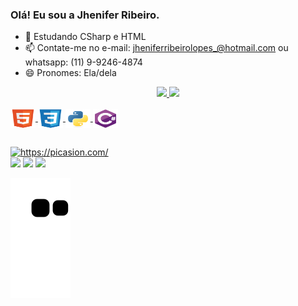 ### Olá! Eu sou a Jhenifer Ribeiro.

- 🌱 Estudando CSharp e HTML
- 📫 Contate-me no e-mail: jheniferribeirolopes_@hotmail.com ou whatsapp: (11) 9-9246-4874
- 😄 Pronomes: Ela/dela

<div align="center">
<a href="https://github.com/JheniferRibeiro">
<img height="200em" src="https://github-readme-stats.vercel.app/api?username=JheniferRibeiro&show_icons=true&theme=midnight-purple&include_all_commits=true&count_private=true"/> 
<img height="200em" src="https://github-readme-stats.vercel.app/api/top-langs/?username=JheniferRibeiro&layout=compact&langs_count=7&theme=midnight-purple"/>
</div>

<div style="display: inline_block"><br>
  <img align="center" alt="Jhenifer-HTML" height="30" width="40" src="https://raw.githubusercontent.com/devicons/devicon/master/icons/html5/html5-original.svg">
  <img align="center" alt="Jhenifer-CSS" height="30" width="40" src="https://raw.githubusercontent.com/devicons/devicon/master/icons/css3/css3-original.svg">
  <img align="center" alt="Jhenifer-Python" height="30" width="40" src="https://raw.githubusercontent.com/devicons/devicon/master/icons/python/python-original.svg">
  <img align="center" alt="Jhenifer-Csharp" height="30" width="40" src="https://raw.githubusercontent.com/devicons/devicon/master/icons/csharp/csharp-original.svg">
</div>

##

</div>
<a href="https://picasion.com/"><img src="https://i.picasion.com/pic92/33822d939be13282869ff4fa787d7cd7.gif" width="125" height="125" border="0" alt="https://picasion.com/" /></a><br />
</div>
<a href="https://www.instagram.com/jhenifer_foxy/" target="_blank"><img src="https://img.shields.io/badge/-Instagram-%23E4405F?style=for-the-badge&logo=instagram&logoColor=white" target="_blank"></a>
<a href = "mailto:jheniferribeiro751@gmail.com"><img src="https://img.shields.io/badge/-Gmail-%23333?style=for-the-badge&logo=gmail&logoColor=white" target="_blank"></a>
<a href="https://www.linkedin.com/in/jhenifer-ribeiro-lopes-5763951a7/" target="_blank"><img src="https://img.shields.io/badge/-LinkedIn-%230077B5?style=for-the-badge&logo=linkedin&logoColor=white" target="_blank"></a>  

![Snake animation](https://github.com/JheniferRibeiro/JheniferRibeiro/blob/output/github-contribution-grid-snake.svg)
